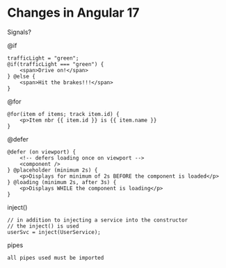 # Changes in Angular 17

Signals?

@if

    trafficLight = "green";
    @if(trafficLight === "green") {
        <span>Drive on!</span>
    } @else {
        <span>Hit the brakes!!!</span>
    }

@for

    @for(item of items; track item.id) {
        <p>Item nbr {{ item.id }} is {{ item.name }}
    }

@defer

    @defer (on viewport) {
        <!-- defers loading once on viewport -->
        <component />
    } @placeholder (minimum 2s) {
        <p>Displays for minimum of 2s BEFORE the component is loaded</p>
    } @loading (minimum 2s, after 3s) {
        <p>Displays WHILE the component is loading</p>
    }

inject()

    // in addition to injecting a service into the constructor
    // the inject() is used
    userSvc = inject(UserService);

pipes

    all pipes used must be imported